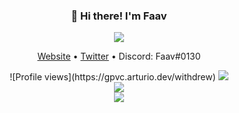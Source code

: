 <h3 align="center">👋 Hi there! I'm Faav</h3>
<p align="center">
<img src="https://user-images.githubusercontent.com/52789876/117721319-b8a1c480-b1ad-11eb-9117-d523028f4ea2.png" />
  </p>
<p align="center">
  <a href="https://www.faav.tk">Website</a> •
  <a href="https://twitter.com/FaavXD">Twitter</a> •
  <a>Discord: Faav#0130</a>
</p>
<p align="center">
  ![Profile views](https://gpvc.arturio.dev/withdrew)
  <img src="https://github-readme-stats.vercel.app/api?username=withdrew&show_icons=true&locale=en&theme=dark" /><br>
  <img src="https://github-readme-streak-stats.herokuapp.com/?user=withdrew&theme=dark" /><br>
  <img src="https://github-readme-stats.vercel.app/api/top-langs?username=withdrew&layout=compact&theme=dark" />
  </p>
